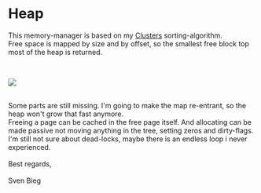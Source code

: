 <h1>Heap</h1>

<p>
This memory-manager is based on my <a href="http://www.github.com/svenbieg/clusters">Clusters</a> sorting-algorithm.<br />
Free space is mapped by size and by offset, so the smallest free block top most of the heap is returned.<br />
</p><br />

<img src="https://user-images.githubusercontent.com/12587394/103431851-2114df80-4bd7-11eb-82fd-5c87cd22f8e0.jpg" /><br />
<br />

<p>
Some parts are still missing. I'm going to make the map re-entrant, so the heap won't grow that fast anymore.<br />
Freeing a page can be cached in the free page itself. And allocating can be made passive not moving anything in the tree, setting zeros and dirty-flags.<br />
I'm still not sure about dead-locks, maybe there is an endless loop i never experienced.<br />
<br />
Best regards,<br />
<br />
Sven Bieg
</p><br />

<br /><br /><br /><br /><br />
